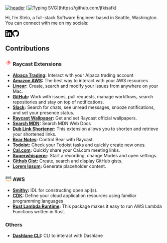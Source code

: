 [![header](https://capsule-render.vercel.app/api?type=waving&height=150&color=3239FB&textBg=false&section=header)](https://github.com/jfkisafk)
[![Typing SVG](https://readme-typing-svg.demolab.com?font=SF+Mono&size=25&pause=1000&color=4169E1&random=false&width=435&lines=Hello!+%F0%9F%91%8B;I'm+Stelo.)](https://github.com/jfkisafk)

Hi, I’m Stelo, a full-stack Software Engineer based in Seattle, Washington. You can connect with me on my socials:

<a href="https://www.linkedin.com/in/stelo" target="_blank">
	<picture>
	  <source media="(prefers-color-scheme: dark)" srcset="./icons/dark/linkedin.svg" width="22" align="left">
	  <img src="./icons/light/linkedin.svg" width="22" align="left">
	</picture>
</a>
<a href="https://www.github.com/jfkisafk" target="_blank">
	<picture>
	  <source media="(prefers-color-scheme: dark)" srcset="./icons/dark/github.svg" width="22" align="left">
	  <img src="icons/light/github.svg" width="22" align="left">
	</picture>
</a>
<br />

## Contributions

### <img src="./icons/raycast.png" alt="raycast" width="20" height="20"/> Raycast Extensions

* **[Alpaca Trading](https://www.raycast.com/stelo/alpaca-trading):** Interact with your Alpaca trading account
* **[Amazon AWS](https://www.raycast.com/Falcon/aws):** The best way to interact with your AWS resources
* **[Linear](https://www.raycast.com/linear/linear):** Create, search and modify your issues from anywhere on your Mac.
* **[GitHub](https://www.raycast.com/raycast/github):** Work with issues, pull requests, manage workflows, search repositories and stay on top of notifications.
* **[Slack](https://www.raycast.com/mommertf/slack):** Search for chats, see unread messages, snooze notifications, and set your presence status.
* **[Raycast Wallpaper](https://www.raycast.com/koinzhang/raycast-wallpaper):** Get and set Raycast official wallpapers.
* **[Search MDN](https://www.raycast.com/krzysztofzuraw/search-mdn):** Search MDN Web Docs
* **[Dub Link Shortener](https://www.raycast.com/quuu/dub-link-shortener):** This extension allows you to shorten and retrieve your shortened links.
* **[Bear Notes](https://www.raycast.com/hmarr/bear):** Control Bear with Raycast.
* **[Todoist](https://www.raycast.com/doist/todoist):** Check your Todoist tasks and quickly create new ones.
* **[Cal.com](https://www.raycast.com/cal/cal-com-share-meeting-links):** Quickly share your Cal.com meeting links.
* **[Superwhisperer](https://www.raycast.com/nchudleigh/superwhisper):** Start a recording, change Modes and open settings.
* **[Github Gist](https://www.raycast.com/koinzhang/github-gist):** Create, search and display GitHub gists.
* **[Lorem Ipsum](https://www.raycast.com/AntonNiklasson/lorem-ipsum):** Generate placeholder content.

### <img src="./icons/aws.png" alt="raycast" width="20" height="15"/> AWS

* **[Smithy](https://github.com/smithy-lang/smithy):** IDL for constructing open api(s).
* **[CDK](https://aws.amazon.com/cdk/):** Define your cloud application resources using familiar programming languages
* **[Rust Lambda Runtime](https://github.com/awslabs/aws-lambda-rust-runtime):** This package makes it easy to run AWS Lambda Functions written in Rust.

### Others
* **[Dashlane CLI](https://github.com/Dashlane/dashlane-cli):** CLI to interact with Dashlane

